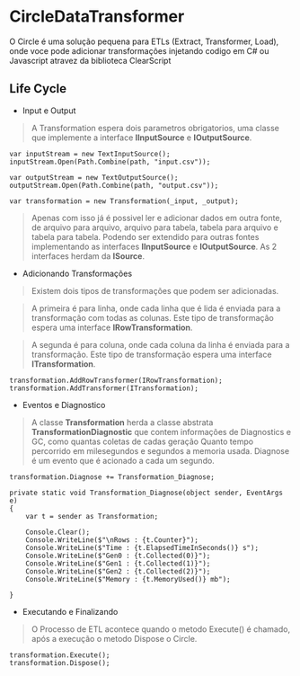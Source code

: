 # CircleDataTransformer

O Circle é uma solução pequena para ETLs (Extract, Transformer, Load), onde voce pode adicionar transformações injetando 
codigo em C# ou Javascript atravez da biblioteca ClearScript

## Life Cycle

- Input e Output

> A Transformation espera dois parametros obrigatorios, uma classe que implemente a interface __IInputSource__ e __IOutputSource__.

```
var inputStream = new TextInputSource();
inputStream.Open(Path.Combine(path, "input.csv"));

var outputStream = new TextOutputSource();
outputStream.Open(Path.Combine(path, "output.csv"));

var transformation = new Transformation(_input, _output);
```

> Apenas com isso já é possivel ler e adicionar dados em outra fonte, de arquivo para arquivo, arquivo para tabela, tabela para arquivo e tabela para tabela.
> Podendo ser extendido para outras fontes implementando as interfaces __IInputSource__ e __IOutputSource__.
> As 2 interfaces herdam da __ISource__.

- Adicionando Transformações

> Existem dois tipos de transformações que podem ser adicionadas. 

> A primeira é para linha, onde cada linha que é lida é enviada para a transformação com todas as colunas.
> Este tipo de transformação espera uma interface __IRowTransformation__.

> A segunda é para coluna, onde cada coluna da linha é enviada para a transformação.
> Este tipo de transformação espera uma interface __ITransformation__.

```
transformation.AddRowTransformer(IRowTransformation);
transformation.AddTransformer(ITransformation);
```

- Eventos e Diagnostico

> A classe __Transformation__ herda a classe abstrata __TransformationDiagnostic__ que contem informações de Diagnostics e GC, como quantas coletas de cadas geração
> Quanto tempo percorrido em milesegundos e segundos a memoria usada.
> Diagnose é um evento que é acionado a cada um segundo.

```
transformation.Diagnose += Transformation_Diagnose;

private static void Transformation_Diagnose(object sender, EventArgs e)
{
    var t = sender as Transformation;

    Console.Clear();
    Console.WriteLine($"\nRows : {t.Counter}");
    Console.WriteLine($"Time : {t.ElapsedTimeInSeconds()} s");
    Console.WriteLine($"Gen0 : {t.Collected(0)}");
    Console.WriteLine($"Gen1 : {t.Collected(1)}");
    Console.WriteLine($"Gen2 : {t.Collected(2)}");
    Console.WriteLine($"Memory : {t.MemoryUsed()} mb");

}
```

- Executando e Finalizando

> O Processo de ETL acontece quando o metodo Execute() é chamado, após a execução o metodo Dispose o Circle.

```
transformation.Execute();
transformation.Dispose();
```
